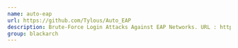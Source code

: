 ```yaml
---
name: auto-eap
url: https://github.com/Tylous/Auto_EAP
description: Brute-Force Login Attacks Against EAP Networks. URL : https://github.com/Tylous/Auto_EAP Groups : blackarch blackarch-wireless blackarch-cracker
group: blackarch
---
```

